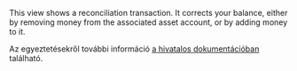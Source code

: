 This view shows a reconciliation transaction. It corrects your balance, either by removing money from the associated asset account, or by adding money to it.

Az egyeztetésekről további információ [a hivatalos dokumentációban](https://docs.firefly-iii.org/advanced-concepts/reconcile) található.